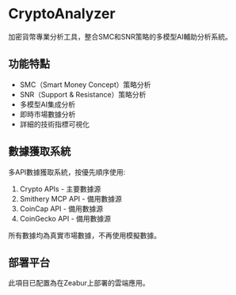 # CryptoAnalyzer

加密貨幣專業分析工具，整合SMC和SNR策略的多模型AI輔助分析系統。

## 功能特點

- SMC（Smart Money Concept）策略分析
- SNR（Support & Resistance）策略分析
- 多模型AI集成分析
- 即時市場數據分析
- 詳細的技術指標可視化

## 數據獲取系統

多API數據獲取系統，按優先順序使用:
1. Crypto APIs - 主要數據源
2. Smithery MCP API - 備用數據源
3. CoinCap API - 備用數據源
4. CoinGecko API - 備用數據源

所有數據均為真實市場數據，不再使用模擬數據。

## 部署平台

此項目已配置為在Zeabur上部署的雲端應用。 
